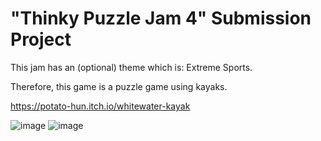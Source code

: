 <h1>"Thinky Puzzle Jam 4" Submission Project</h1>

This jam has an (optional) theme which is: Extreme Sports.

Therefore, this game is a puzzle game using kayaks.

https://potato-hun.itch.io/whitewater-kayak

![image](https://github.com/potatohun/Thinky-Puzzle-Game-Jam-4/assets/107704298/ea7a727e-bddd-472e-84ee-b073e7bfeb8b) ![image](https://github.com/potatohun/Thinky-Puzzle-Game-Jam-4/assets/107704298/b5ddef82-0ffd-4bcd-a7ba-f84d9a39facd)
